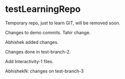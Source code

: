 testLearningRepo
================

Temporary repo, just to learn GIT, will be removed soon.

Changes to demo commits.
Tahir change.

Abhishek added changes.

Changes done in test-branch-2.

Add Interactivity-1 files.

AbhishekN: changes on test-branch-3